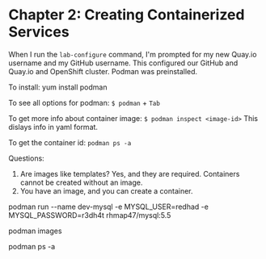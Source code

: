 # Chapter 2: Creating Containerized Services

When I run the `lab-configure` command, I'm prompted for my new Quay.io username and my GitHub username. This configured our GitHub and Quay.io and OpenShift cluster.
Podman was preinstalled.

To install:
yum install podman 

To see all options for podman: `$ podman` + `Tab`

To get more info about container image: `$ podman inspect <image-id>`
This dislays info in yaml format.

To get the container id: `podman ps -a`

Questions:
1. Are images like templates? Yes, and they are required. Containers cannot be created without an image.
3. You have an image, and you can create a container.

podman run --name dev-mysql -e MYSQL_USER=redhad -e MYSQL_PASSWORD=r3dh4t rhmap47/mysql:5.5

podman images

podman ps -a 

